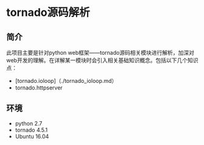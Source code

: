 # tornado源码解析

## 简介
   此项目主要是针对python web框架——tornado源码相关模块进行解析，加深对web开发的理解。在详解某一模块时会引入相关基础知识概念。包括以下几个知识点：

* [tornado.ioloop]（./tornado_ioloop.md）
* tornado.httpserver

## 环境
* python 2.7
* tornado 4.5.1
* Ubuntu 16.04
